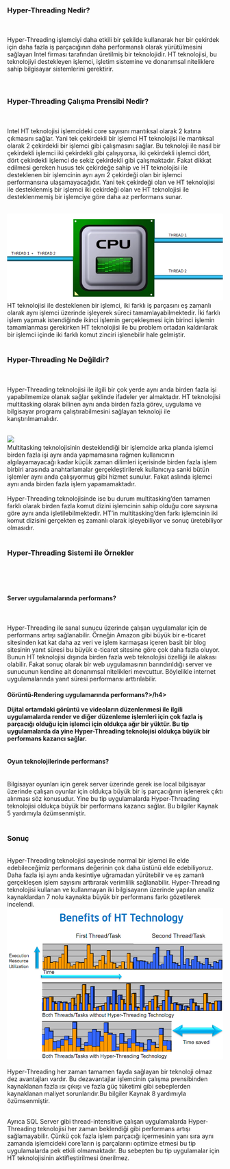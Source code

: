 
<h3>Hyper-Threading Nedir?</h3><br><br>  
	Hyper-Threading işlemciyi daha etkili bir şekilde kullanarak her bir çekirdek için daha fazla iş parçacığının daha performanslı olarak yürütülmesini sağlayan Intel firması tarafından üretilmiş bir teknolojidir.  HT teknolojisi, bu teknolojiyi destekleyen işlemci, işletim sistemine ve donanımsal niteliklere sahip bilgisayar sistemlerini gerektirir. <br>
<br><br>
<h3>Hyper-Threading Çalışma Prensibi Nedir?</h3><br><br>
	Intel HT teknolojisi işlemcideki core sayısını mantıksal olarak 2 katına çıkmasını sağlar. Yani tek çekirdekli bir işlemci HT teknolojisi ile mantıksal olarak 2 çekirdekli bir işlemci gibi çalışmasını sağlar. Bu teknoloji ile nasıl bir çekirdekli işlemci iki çekirdekli gibi çalışıyorsa, iki çekirdekli işlemci dört, dört çekirdekli işlemci de sekiz çekirdekli gibi çalışmaktadır. Fakat dikkat edilmesi gereken husus tek çekirdeğe sahip ve HT teknolojisi ile desteklenen bir işlemcinin ayrı ayrı 2 çekirdeği olan bir işlemci performansına ulaşamayacağıdır. Yani tek çekirdeği olan ve HT teknolojisi ile desteklenmiş bir işlemci iki çekirdeği olan ve HT teknolojisi ile desteklenmemiş bir işlemciye göre daha az performans sunar.<br><br>

<img src="https://raw.githubusercontent.com/KursatCAKAL/Posts_BackUp/master/Hyper%20Threading/HyperThreading_1.png"><br>
HT teknolojisi ile desteklenen bir işlemci, iki farklı iş parçasını eş zamanlı olarak aynı işlemci üzerinde işleyerek süreci tamamlayabilmektedir. İki farklı işlem yapmak istendiğinde ikinci işlemin gerçekleşmesi için birinci işlemin tamamlanması gerekirken HT teknolojisi ile bu problem ortadan kaldırılarak bir işlemci içinde iki farklı komut zinciri işlenebilir hale gelmiştir.<br><br>
<h3>Hyper-Threading Ne Değildir?</h3><br><br>
	Hyper-Threading teknolojisi ile ilgili bir çok yerde aynı anda birden fazla işi yapabilmemize olanak sağlar şeklinde ifadeler yer almaktadır. HT teknolojisi multitasking olarak bilinen aynı anda birden fazla görev, uygulama ve bilgisayar programı çalıştırabilmesini sağlayan teknoloji ile karıştırılmamalıdır.<br><br>

<img src="https://raw.githubusercontent.com/KursatCAKAL/Posts_BackUp/master/Hyper%20Threading/HyperThreading_2.png"><br>
Multitasking teknolojisinin desteklendiği bir işlemcide arka planda işlemci birden fazla işi aynı anda yapmamasına rağmen kullanıcının algılayamayacağı kadar küçük zaman dilimleri içerisinde birden fazla işlem birbiri arasında anahtarlamalar gerçekleştirilerek kullanıcıya sanki bütün işlemler aynı anda çalışıyormuş gibi hizmet sunulur. Fakat aslında işlemci aynı anda birden fazla işlem yapamamaktadır. 
<br><br>
Hyper-Threading teknolojisinde ise bu durum multitasking’den tamamen farklı olarak birden fazla komut dizini işlemcinin sahip olduğu core sayısına göre aynı anda işletilebilmektedir. HT’in multitasking’den farkı işlemcinin iki komut dizisini gerçekten eş zamanlı olarak işleyebiliyor ve sonuç üretebiliyor olmasıdır.<br><br>
<h3>Hyper-Threading Sistemi ile Örnekler</h3><br><br><br>
<h4>Server uygulamalarında performans?</h4><br><br>
Hyper-Threading ile sanal sunucu üzerinde çalışan uygulamalar için de performans artışı sağlanabilir. Örneğin Amazon gibi büyük bir e-ticaret sitesinden kat kat daha az veri ve işlem karmaşası içeren basit bir blog sitesinin yanıt süresi bu büyük e-ticaret sitesine göre çok daha fazla oluyor. Bunun HT teknolojisi dışında birden fazla web teknolojisi özelliği ile alakası olabilir. Fakat sonuç olarak bir web uygulamasının barındırıldığı server ve sunucunun kendine ait donanımsal nitelikleri mevcuttur. Böylelikle internet uygulamalarında yanıt süresi performansı arttırılabilir.<br>
<h4>Görüntü-Rendering uygulamarında performans?>/h4><br><br>
	Dijital ortamdaki görüntü ve videoların düzenlenmesi ile ilgili uygulamalarda render ve diğer düzenleme işlemleri için çok fazla iş parçacığı olduğu için işlemci için oldukça ağır bir yüktür. Bu tip uygulamalarda da yine Hyper-Threading teknolojisi oldukça büyük bir performans kazancı sağlar.<br><br>

<h4>Oyun teknolojilerinde performans?</h4> <br>
	Bilgisayar oyunları için gerek server üzerinde gerek ise local bilgisayar üzerinde çalışan oyunlar için oldukça büyük bir iş parçacığının işlenerek çıktı alınması söz konusudur. Yine bu tip uygulamalarda Hyper-Threading teknolojisi oldukça büyük bir performans kazancı sağlar. Bu bilgiler Kaynak 5 yardımıyla özümsenmiştir.<br><br>
	<h3>Sonuç</h3><br>
Hyper-Threading teknolojisi sayesinde normal bir işlemci ile elde edebileceğimiz performans değerinin çok daha üstünü elde edebiliyoruz. Daha fazla işi aynı anda kesintiye uğramadan yürütebilir ve eş zamanlı gerçekleşen işlem sayısını arttırarak verimlilik sağlanabilir. Hyper-Threading teknolojisi kullanan ve kullanmayan iki bilgisayarın üzerinde yapılan analiz kaynaklardan 7 nolu kaynakta büyük bir performans farkı gözetilerek incelendi. <br>



<img src="https://raw.githubusercontent.com/KursatCAKAL/Posts_BackUp/master/Hyper%20Threading/HyperThreading_3.png">
<br><br>
Hyper-Threading her zaman tamamen fayda sağlayan bir teknoloji olmaz dez avantajları vardır. Bu dezavantajlar işlemcinin çalışma prensibinden kaynaklanan fazla ısı çıkışı ve fazla güç tüketimi gibi sebeplerden kaynaklanan maliyet sorunlarıdır.Bu bilgiler Kaynak 8 yardımıyla özümsenmiştir.<br><br>

Ayrıca SQL Server gibi thread-intensitive çalışan uygulamalarda Hyper-Threading teknolojisi her zaman beklendiği gibi performans artışı sağlamayabilir. Çünkü çok fazla işlem parçacığı içermesinin yanı sıra aynı zamanda işlemcideki core’ların iş parçalarını optimize etmesi bu tip uygulamalarda pek etkili olmamaktadır. Bu sebepten bu tip uygulamalar için HT teknolojisinin aktifleştirilmesi önerilmez. 


